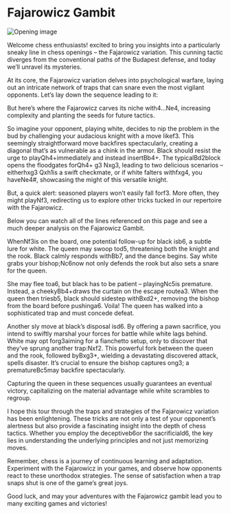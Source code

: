 # Fajarowicz Gambit

![Opening image](https://www.thechesswebsite.com/wp-content/uploads/2024/02/icK1sq5ouVUGRv0U53eq-32.66.webp)

Welcome chess enthusiasts! excited to bring you insights into a particularly sneaky line in chess openings – the Fajarowicz variation. This cunning tactic diverges from the conventional paths of the Budapest defense, and today we’ll unravel its mysteries.

At its core, the Fajarowicz variation delves into psychological warfare, laying out an intricate network of traps that can snare even the most vigilant opponents. Let’s lay down the sequence leading to it:

But here’s where the Fajarowicz carves its niche with4...Ne4, increasing complexity and planting the seeds for future tactics.

So imagine your opponent, playing white, decides to nip the problem in the bud by challenging your audacious knight with a move likef3. This seemingly straightforward move backfires spectacularly, creating a diagonal that’s as vulnerable as a chink in the armor. Black should resist the urge to playQh4+immediately and instead insertBb4+. The typicalBd2block opens the floodgates forQh4+ g3 Nxg3, leading to two delicious scenarios – eitherhxg3 Qxh1is a swift checkmate, or if white falters withfxg4, you haveNe4#, showcasing the might of this versatile knight.

But, a quick alert: seasoned players won’t easily fall forf3. More often, they might playNf3, redirecting us to explore other tricks tucked in our repertoire with the Fajarowicz.

Below you can watch all of the lines referenced on this page and see a much deeper analysis on the Fajarowicz Gambit.

WhenNf3is on the board, one potential follow-up for black isb6, a subtle lure for white. The queen may swoop tod5, threatening both the knight and the rook. Black calmly responds withBb7, and the dance begins. Say white grabs your bishop;Nc6now not only defends the rook but also sets a snare for the queen.

She may flee toa6, but black has to be patient – playingNc5is premature. Instead, a cheekyBb4+draws the curtain on the escape routea3. When the queen then triesb5, black should sidestep withBxd2+, removing the bishop from the board before pushinga6. Voila! The queen has walked into a sophisticated trap and must concede defeat.

Another sly move at black’s disposal isd6. By offering a pawn sacrifice, you intend to swiftly marshal your forces for battle while white lags behind. White may opt forg3aiming for a fianchetto setup, only to discover that they’ve sprung another trap:Nxf2. This powerful fork between the queen and the rook, followed byBxg3+, wielding a devastating discovered attack, spells disaster. It’s crucial to ensure the bishop captures ong3; a prematureBc5may backfire spectacularly.

Capturing the queen in these sequences usually guarantees an eventual victory, capitalizing on the material advantage while white scrambles to regroup.

I hope this tour through the traps and strategies of the Fajarowicz variation has been enlightening. These tricks are not only a test of your opponent’s alertness but also provide a fascinating insight into the depth of chess tactics. Whether you employ the deceptiveb6or the sacrificiald6, the key lies in understanding the underlying principles and not just memorizing moves.

Remember, chess is a journey of continuous learning and adaptation. Experiment with the Fajarowicz in your games, and observe how opponents react to these unorthodox strategies. The sense of satisfaction when a trap snaps shut is one of the game’s great joys.

Good luck, and may your adventures with the Fajarowicz gambit lead you to many exciting games and victories!

